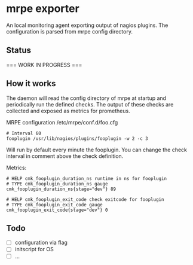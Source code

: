 # mrpe exporter

An local monitoring agent exporting output of nagios plugins.
The configuration is parsed from mrpe config directory.


## Status

===   WORK IN PROGRESS   ===



## How it works

The daemon will read the config directory of mrpe at startup and periodically run the defined checks. The output of these checks are collected and exposed as metrics for prometheus.

MRPE configuration /etc/mrpe/conf.d/foo.cfg
```
# Interval 60
fooplugin /usr/lib/nagios/plugins/fooplugin -w 2 -c 3
```

Will run by default every minute the fooplugin. You can change the check interval in comment above the check definition.

Metrics:
```
# HELP cmk_fooplugin_duration_ns runtime in ns for fooplugin
# TYPE cmk_fooplugin_duration_ns gauge
cmk_fooplugin_duration_ns{stage="dev"} 89

# HELP cmk_fooplugin_exit_code check exitcode for fooplugin
# TYPE cmk_fooplugin_exit_code gauge
cmk_fooplugin_exit_code{stage="dev"} 0
```

## Todo

- [ ] configuration via flag
- [ ] initscript for OS
- [ ] ...
